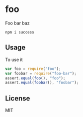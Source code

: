 # foo
Foo bar baz

    npm i success


## Usage
To use it

```js
var foo = require("foo");
var foobar = require("foo-bar");
assert.equal(foo(), "foo");
assert.equal(foobar(), "foobar");
```

## License
MIT
